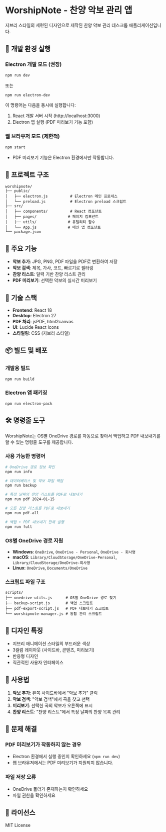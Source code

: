 # WorshipNote - 찬양 악보 관리 앱

지브리 스타일의 세련된 디자인으로 제작된 찬양 악보 관리 데스크톱 애플리케이션입니다.

## 🚀 개발 환경 실행

### Electron 개발 모드 (권장)
```bash
npm run dev
```
또는
```bash
npm run electron-dev
```

이 명령어는 다음을 동시에 실행합니다:
1. React 개발 서버 시작 (http://localhost:3000)
2. Electron 앱 실행 (PDF 미리보기 기능 포함)

### 웹 브라우저 모드 (제한적)
```bash
npm start
```
- PDF 미리보기 기능은 Electron 환경에서만 작동합니다.

## 📁 프로젝트 구조

```
worshipnote/
├── public/
│   ├── electron.js          # Electron 메인 프로세스
│   └── preload.js           # Electron preload 스크립트
├── src/
│   ├── components/          # React 컴포넌트
│   ├── pages/              # 페이지 컴포넌트
│   ├── utils/              # 유틸리티 함수
│   └── App.js              # 메인 앱 컴포넌트
└── package.json
```

## 🎵 주요 기능

- **악보 추가**: JPG, PNG, PDF 파일을 PDF로 변환하여 저장
- **악보 검색**: 제목, 가사, 코드, 빠르기로 필터링
- **찬양 리스트**: 달력 기반 찬양 리스트 관리
- **PDF 미리보기**: 선택한 악보의 실시간 미리보기

## 🔧 기술 스택

- **Frontend**: React 18
- **Desktop**: Electron 27
- **PDF 처리**: jsPDF, html2canvas
- **UI**: Lucide React Icons
- **스타일링**: CSS (지브리 스타일)

## 📦 빌드 및 배포

### 개발용 빌드
```bash
npm run build
```

### Electron 앱 패키징
```bash
npm run electron-pack
```

## 🛠️ 명령줄 도구

WorshipNote는 OS별 OneDrive 경로를 자동으로 찾아서 백업하고 PDF 내보내기를 할 수 있는 명령줄 도구를 제공합니다.

### 사용 가능한 명령어

```bash
# OneDrive 경로 정보 확인
npm run info

# 데이터베이스 및 악보 파일 백업
npm run backup

# 특정 날짜의 찬양 리스트를 PDF로 내보내기
npm run pdf 2024-01-15

# 모든 찬양 리스트를 PDF로 내보내기
npm run pdf-all

# 백업 + PDF 내보내기 전체 실행
npm run full
```

### OS별 OneDrive 경로 지원

- **Windows**: `OneDrive`, `OneDrive - Personal`, `OneDrive - 회사명`
- **macOS**: `Library/CloudStorage/OneDrive-Personal`, `Library/CloudStorage/OneDrive-회사명`
- **Linux**: `OneDrive`, `Documents/OneDrive`

### 스크립트 파일 구조

```
scripts/
├── onedrive-utils.js      # OS별 OneDrive 경로 찾기
├── backup-script.js       # 백업 스크립트
├── pdf-export-script.js   # PDF 내보내기 스크립트
└── worshipnote-manager.js # 통합 관리 스크립트
```

## 🎨 디자인 특징

- 지브리 애니메이션 스타일의 부드러운 색상
- 3컬럼 레이아웃 (사이드바, 콘텐츠, 미리보기)
- 반응형 디자인
- 직관적인 사용자 인터페이스

## 📝 사용법

1. **악보 추가**: 왼쪽 사이드바에서 "악보 추가" 클릭
2. **악보 검색**: "악보 검색"에서 곡을 찾고 선택
3. **미리보기**: 선택한 곡의 악보가 오른쪽에 표시
4. **찬양 리스트**: "찬양 리스트"에서 특정 날짜의 찬양 목록 관리

## 🐛 문제 해결

### PDF 미리보기가 작동하지 않는 경우
- Electron 환경에서 실행 중인지 확인하세요 (`npm run dev`)
- 웹 브라우저에서는 PDF 미리보기가 지원되지 않습니다.

### 파일 저장 오류
- OneDrive 폴더가 존재하는지 확인하세요
- 파일 권한을 확인하세요

## 📄 라이선스

MIT License